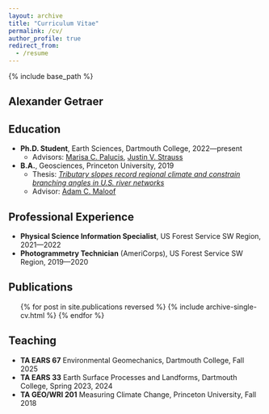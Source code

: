 ```yaml
---
layout: archive
title: "Curriculum Vitae"
permalink: /cv/
author_profile: true
redirect_from:
  - /resume
---
```


{% include base_path %}

Alexander Getraer
------

Education 
------
* <b>Ph.D. Student</b>, Earth Sciences, Dartmouth College, 2022—present
  * Advisors: [Marisa C. Palucis](https://www.marisapalucis.com/), [Justin V. Strauss](https://sites.dartmouth.edu/strausslab/)
* <b>B.A.</b>, Geosciences, Princeton University, 2019
  * Thesis: [<i>Tributary slopes record regional climate and constrain branching angles in U.S. river networks</i>](http://arks.princeton.edu/ark:/88435/dsp01m900nx25n)
  * Advisor: [Adam C. Maloof](https://maloof.princeton.edu/)

Professional Experience
------
* <b>Physical Science Information Specialist</b>, US Forest Service SW Region, 2021—2022
* <b>Photogrammetry Technician</b> (AmeriCorps), US Forest Service SW Region, 2019—2020

Publications
------
  <ol reversed>
  {% for post in site.publications reversed %}
    {% include archive-single-cv.html %}
  {% endfor %}
  </ol>
  
Teaching
------
* <b>TA EARS 67</b> Environmental Geomechanics, Dartmouth College, Fall 2025
* <b>TA EARS 33</b> Earth Surface Processes and Landforms, Dartmouth College, Spring 2023, 2024
* <b>TA GEO/WRI 201</b> Measuring Climate Change, Princeton University, Fall 2018

<!-- Talks
------
  <ul>{% for post in site.talks reversed %}
    {% include archive-single-talk-cv.html  %}
  {% endfor %}</ul>
  
Teaching
------
  <ul>{% for post in site.teaching reversed %}
    {% include archive-single-cv.html %}
  {% endfor %}</ul> -->
